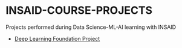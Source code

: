 # INSAID-COURSE-PROJECTS
Projects performed during Data Science-ML-AI learning with INSAID




- [Deep Learning Foundation Project](https://github.com/jmps967/INSAID-COURSE-PROJECTS/tree/main/Deep%20Learning)
